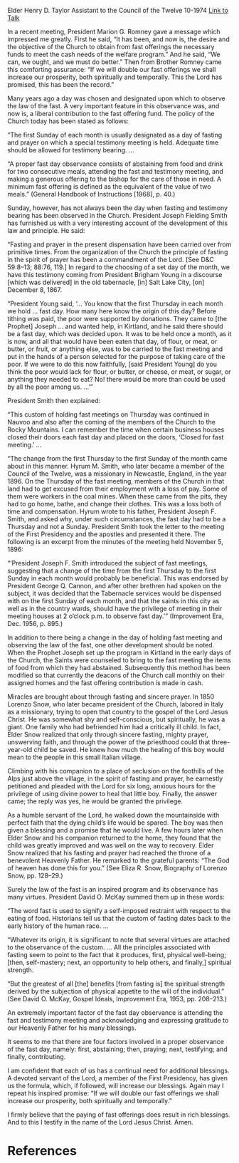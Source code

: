 Elder Henry D. Taylor
Assistant to the Council of the Twelve
10-1974
[Link to Talk](https://www.churchofjesuschrist.org/study/general-conference/1974/10/the-law-of-the-fast?lang=eng)

In a recent meeting, President Marion G. Romney gave a message which impressed me greatly. First he said, “It has been, and now is, the desire and the objective of the Church to obtain from fast offerings the necessary funds to meet the cash needs of the welfare program.” And he said, “We can, we ought, and we must do better.” Then from Brother Romney came this comforting assurance: “If we will double our fast offerings we shall increase our prosperity, both spiritually and temporally. This the Lord has promised, this has been the record.”

Many years ago a day was chosen and designated upon which to observe the law of the fast. A very important feature in this observance was, and now is, a liberal contribution to the fast offering fund. The policy of the Church today has been stated as follows:

“The first Sunday of each month is usually designated as a day of fasting and prayer on which a special testimony meeting is held. Adequate time should be allowed for testimony bearing. …

“A proper fast day observance consists of abstaining from food and drink for two consecutive meals, attending the fast and testimony meeting, and making a generous offering to the bishop for the care of those in need. A minimum fast offering is defined as the equivalent of the value of two meals.” (General Handbook of Instructions [1968], p. 40.)

Sunday, however, has not always been the day when fasting and testimony bearing has been observed in the Church. President Joseph Fielding Smith has furnished us with a very interesting account of the development of this law and principle. He said:

“Fasting and prayer in the present dispensation have been carried over from primitive times. From the organization of the Church the principle of fasting in the spirit of prayer has been a commandment of the Lord. [See D&C 59:8–13; 88:76, 119.] In regard to the choosing of a set day of the month, we have this testimony coming from President Brigham Young in a discourse [which was delivered] in the old tabernacle, [in] Salt Lake City, [on] December 8, 1867.

“President Young said, ‘… You know that the first Thursday in each month we hold … fast day. How many here know the origin of this day? Before tithing was paid, the poor were supported by donations. They came to [the Prophet] Joseph … and wanted help, in Kirtland, and he said there should be a fast day, which was decided upon. It was to be held once a month, as it is now, and all that would have been eaten that day, of flour, or meat, or butter, or fruit, or anything else, was to be carried to the fast meeting and put in the hands of a person selected for the purpose of taking care of the poor. If we were to do this now faithfully, [said President Young] do you think the poor would lack for flour, or butter, or cheese, or meat, or sugar, or anything they needed to eat? No! there would be more than could be used by all the poor among us. …’”



President Smith then explained:

“This custom of holding fast meetings on Thursday was continued in Nauvoo and also after the coming of the members of the Church to the Rocky Mountains. I can remember the time when certain business houses closed their doors each fast day and placed on the doors, ‘Closed for fast meeting.’ …

“The change from the first Thursday to the first Sunday of the month came about in this manner. Hyrum M. Smith, who later became a member of the Council of the Twelve, was a missionary in Newcastle, England, in the year 1896. On the Thursday of the fast meeting, members of the Church in that land had to get excused from their employment with a loss of pay. Some of them were workers in the coal mines. When these came from the pits, they had to go home, bathe, and change their clothes. This was a loss both of time and compensation. Hyrum wrote to his father, President Joseph F. Smith, and asked why, under such circumstances, the fast day had to be a Thursday and not a Sunday. President Smith took the letter to the meeting of the First Presidency and the apostles and presented it there. The following is an excerpt from the minutes of the meeting held November 5, 1896:

“‘President Joseph F. Smith introduced the subject of fast meetings, suggesting that a change of the time from the first Thursday to the first Sunday in each month would probably be beneficial. This was endorsed by President George Q. Cannon, and after other brethren had spoken on the subject, it was decided that the Tabernacle services would be dispensed with on the first Sunday of each month, and that the saints in this city as well as in the country wards, should have the privilege of meeting in their meeting houses at 2 o’clock p.m. to observe fast day.’” (Improvement Era, Dec. 1956, p. 895.)

In addition to there being a change in the day of holding fast meeting and observing the law of the fast, one other development should be noted. When the Prophet Joseph set up the program in Kirtland in the early days of the Church, the Saints were counseled to bring to the fast meeting the items of food from which they had abstained. Subsequently this method has been modified so that currently the deacons of the Church call monthly on their assigned homes and the fast offering contribution is made in cash.

Miracles are brought about through fasting and sincere prayer. In 1850 Lorenzo Snow, who later became president of the Church, labored in Italy as a missionary, trying to open that country to the gospel of the Lord Jesus Christ. He was somewhat shy and self-conscious, but spiritually, he was a giant. One family who had befriended him had a critically ill child. In fact, Elder Snow realized that only through sincere fasting, mighty prayer, unswerving faith, and through the power of the priesthood could that three-year-old child be saved. He knew how much the healing of this boy would mean to the people in this small Italian village.

Climbing with his companion to a place of seclusion on the foothills of the Alps just above the village, in the spirit of fasting and prayer, he earnestly petitioned and pleaded with the Lord for six long, anxious hours for the privilege of using divine power to heal that little boy. Finally, the answer came; the reply was yes, he would be granted the privilege.

As a humble servant of the Lord, he walked down the mountainside with perfect faith that the dying child’s life would be spared. The boy was then given a blessing and a promise that he would live. A few hours later when Elder Snow and his companion returned to the home, they found that the child was greatly improved and was well on the way to recovery. Elder Snow realized that his fasting and prayer had reached the throne of a benevolent Heavenly Father. He remarked to the grateful parents: “The God of heaven has done this for you.” (See Eliza R. Snow, Biography of Lorenzo Snow, pp. 128–29.)

Surely the law of the fast is an inspired program and its observance has many virtues. President David O. McKay summed them up in these words:

“The word fast is used to signify a self-imposed restraint with respect to the eating of food. Historians tell us that the custom of fasting dates back to the early history of the human race. …

“Whatever its origin, it is significant to note that several virtues are attached to the observance of the custom. … All the principles associated with fasting seem to point to the fact that it produces, first, physical well-being; [then, self-mastery; next, an opportunity to help others, and finally,] spiritual strength.

“But the greatest of all [the] benefits [from fasting is] the spiritual strength derived by the subjection of physical appetite to the will of the individual.” (See David O. McKay, Gospel Ideals, Improvement Era, 1953, pp. 208–213.)

An extremely important factor of the fast day observance is attending the fast and testimony meeting and acknowledging and expressing gratitude to our Heavenly Father for his many blessings.

It seems to me that there are four factors involved in a proper observance of the fast day, namely: first, abstaining; then, praying; next, testifying; and finally, contributing.

I am confident that each of us has a continual need for additional blessings. A devoted servant of the Lord, a member of the First Presidency, has given us the formula, which, if followed, will increase our blessings. Again may I repeat his inspired promise: “If we will double our fast offerings we shall increase our prosperity, both spiritually and temporally.”

I firmly believe that the paying of fast offerings does result in rich blessings. And to this I testify in the name of the Lord Jesus Christ. Amen.

# References
